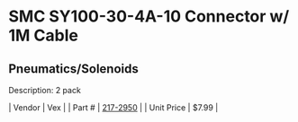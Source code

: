 # SMC SY100-30-4A-10 Connector w/ 1M Cable
## Pneumatics/Solenoids
Description: 	2 pack 

| Vendor | Vex | 
| Part # | [217-2950](http://www.vexrobotics.com/solenoids-and-manifolds.html) | 
| Unit Price | $7.99 | 
